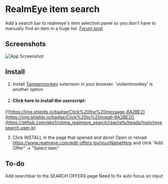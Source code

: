 
# RealmEye item search

Add a search bar to realmeye's item selection panel so you don't have to manually find an item in a huge list. [Forum post](https://www.realmeye.com/forum/t/i-made-a-search-feature-for-realmeye-trading/82146/2)
## Screenshots

![App Screenshot](https://i.imgur.com/32DQrNu.gif)


## Install

1. Install [Tampermonkey](https://tampermonkey.net/) extension in your browser. 'violentmonkey' is another option

2. #### **Click here to install the userscript:** 
[![https://img.shields.io/badge/Click%20the%20message-8A2BE2](https://img.shields.io/badge/Click%20to%20install-8A2BE2)](https://github.com/gkp1/rotmg_realmeye_search/raw/refs/heads/main/reyesearch.user.js)

3. Click INSTALL in the page that opened and done! Open or reload https://www.realmeye.com/edit-offers-by/yourNameHere and click "Add Offer" -> "Select item"

## To-do

Add searchbar to the SEARCH OFFERS page
Need to fix auto focus on input

